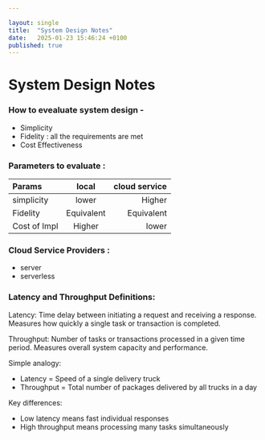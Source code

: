 ```yaml
---

layout: single
title:  "System Design Notes"
date:   2025-01-23 15:46:24 +0100
published: true
---
```


# System Design Notes
### How to evealuate system design -
- Simplicity 
- Fidelity : all the requirements are met
- Cost Effectiveness


### Parameters to evaluate :
| Params          | local       | cloud service |
| :---            |    :----:   |          ---: |
| simplicity      | lower       | Higher        |
| Fidelity        | Equivalent  |Equivalent     |
| Cost of Impl    |  Higher     | lower         |

### Cloud Service Providers :
- server
- serverless

### Latency and Throughput Definitions:

Latency: Time delay between initiating a request and receiving a response. Measures how quickly a single task or transaction is completed.

Throughput: Number of tasks or transactions processed in a given time period. Measures overall system capacity and performance.

Simple analogy:
- Latency = Speed of a single delivery truck
- Throughput = Total number of packages delivered by all trucks in a day

Key differences:
- Low latency means fast individual responses
- High throughput means processing many tasks simultaneously
